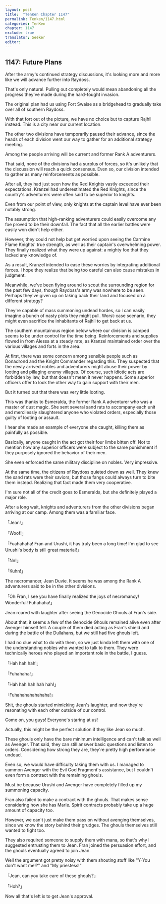 ```yaml
---
layout: post
title:  "TenKen Chapter 1147"
permalink: Tenken/1147.html
categories: TenKen
chapter: 1147
exclude: true
translator: Seeker
editor: 
---
```

<h2>1147: Future Plans</h2>

After the army's continued strategy discussions, it's looking more and more like we will advance further into Raydoss.

That's only natural. Pulling out completely would mean abandoning all the progress they've made during the hard-fought invasion.

The original plan had us using Fort Swaise as a bridgehead to gradually take over all of southern Raydoss.

With that fort out of the picture, we have no choice but to capture Rajhil instead. This is a city near our current location.

The other two divisions have temporarily paused their advance, since the heads of each division went our way to gather for an additional strategy meeting.

Among the people arriving will be current and former Rank A adventurers.

That said, none of the divisions had a surplus of forces, so it's unlikely that the discussion will reach a quick consensus. Even so, our division intended to gather as many reinforcements as possible.

After all, they had just seen how the Red Knights vastly exceeded their expectations. Kranzel had underestimated the Red Knights, since the country's adventurers were often said to be superior to knights.

Even from our point of view, only knights at the captain level have ever been notably strong.

The assumption that high-ranking adventurers could easily overcome any foe proved to be their downfall. The fact that all the earlier battles were easily won didn't help either.

However, they could not help but get worried upon seeing the Carmine Flame Knights' true strength, as well as their captain's overwhelming power. They finally realized what they were up against: a mighty foe that they lacked any knowledge of.

As a result, Kranzel intended to ease these worries by integrating additional forces. I hope they realize that being too careful can also cause mistakes in judgment.

Meanwhile, we've been flying around to scout the surrounding region for the past few days, though Raydoss's army was nowhere to be seen. Perhaps they've given up on taking back their land and focused on a different strategy?

They're capable of mass summoning undead hordes, so I can easily imagine a bunch of nasty plots they might pull. Worst-case scenario, they might even sacrifice the inhabitants of Rajhil to get back at us.

The southern mountainous region below where our division is camped seems to be under control for the time being. Reinforcements and supplies flowed in from Alessa at a steady rate, as Kranzel maintained order over the various villages and forts in the area.

At first, there was some concern among sensible people such as Donadrond and the Knight Commander regarding this. They suspected that the newly arrived nobles and adventurers might abuse their power by looting and pillaging enemy villages. Of course, such idiotic acts are forbidden by law, but that doesn't mean it never happens. Some superior officers offer to look the other way to gain support with their men.

But it turned out that there was very little looting.

This was thanks to Esmeralda, the former Rank A adventurer who was a master of dust magic. She sent several sand rats to accompany each unit and mercilessly slaughtered anyone who violated orders, especially those guilty of looting or assault.

I hear she made an example of everyone she caught, killing them as painfully as possible.

Basically, anyone caught in the act got their four limbs bitten off. Not to mention how any superior officers were subject to the same punishment if they purposely ignored the behavior of their men.

She even enforced the same military discipline on nobles. Very impressive.

At the same time, the citizens of Raydoss quieted down as well. They knew the sand rats were their saviors, but those fangs could always turn to bite them instead. Realizing that fact made them very cooperative.

I'm sure not all of the credit goes to Esmeralda, but she definitely played a major role.

After a long wait, knights and adventurers from the other divisions began arriving at our camp. Among them was a familiar face.

「Jean!」

「Woof!」

「Fuahahaha! Fran and Urushi, it has truly been a long time! I'm glad to see Urushi's body is still great material!」

「Nn!」

「Kuhn!」

The necromancer, Jean Duvie. It seems he was among the Rank A adventurers said to be in the other divisions.

「Oh Fran, I see you have finally realized the joys of necromancy! Wonderful! Fuhahaha!」

Jean roared with laughter after seeing the Genocide Ghouls at Fran's side.

About that, it seems a few of the Genocide Ghouls remained alive even after Avenger himself fell. A couple of them died acting as Fran's shield and during the battle of the Dullahans, but we still had five ghouls left.

I had no clue what to do with them, so we just kinda left them with one of the understanding nobles who wanted to talk to them. They were technically heroes who played an important role in the battle, I guess.

「Hah hah hah!」

「Fuhahaha!」

「Hah hah hah hah hah!」

「Fuhahahahahahaha!」

Shit, the ghouls started mimicking Jean's laughter, and now they're resonating with each other outside of our control.

Come on, you guys! Everyone's staring at us!

Actually, this might be the perfect solution if they like Jean so much.

These ghouls only have the bare minimum intelligence and can't talk as well as Avenger. That said, they can still answer basic questions and listen to orders. Considering how strong they are, they're pretty high performance undead.

Even so, we would have difficulty taking them with us. I managed to summon Avenger with the Evil God Fragment's assistance, but I couldn't even form a contract with the remaining ghouls.

Must be because Urushi and Avenger have completely filled up my summoning capacity.

Fran also failed to make a contract with the ghouls. That makes sense considering how she has Marle. Spirit contracts probably take up a huge amount of capacity too.

However, we can't just make them pass on without avenging themselves, since we know the story behind their grudges. The ghouls themselves still wanted to fight too.

They also required someone to supply them with mana, so that's why I suggested entrusting them to Jean. Fran joined the persuasion effort, and the ghouls eventually agreed to join Jean.

Well the argument got pretty noisy with them shouting stuff like "Y-You don't want me!?" and "My priestess!"

「Jean, can you take care of these ghouls?」

「Hoh?」

Now all that's left is to get Jean's approval.



